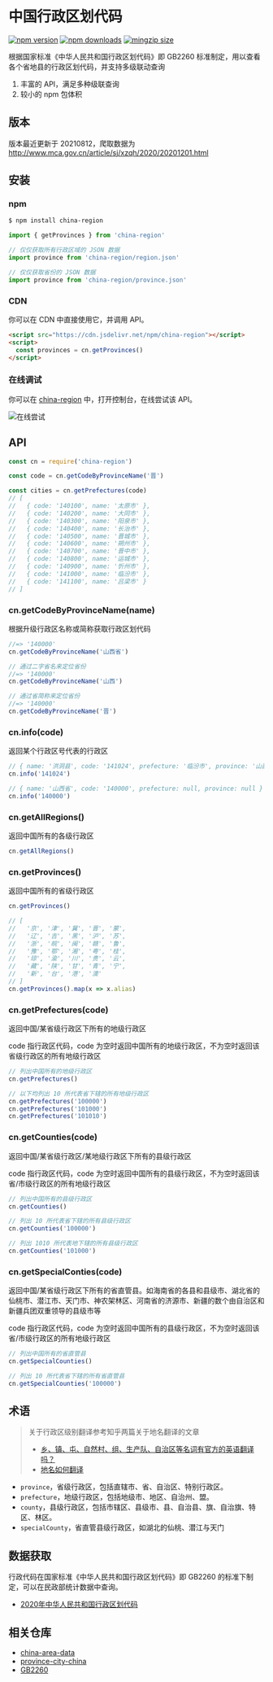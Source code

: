 # 中国行政区划代码

[![npm version](https://img.shields.io/npm/v/china-region.svg?style=flat-square)](https://www.npmjs.org/package/china-region)
[![npm downloads](https://img.shields.io/npm/dw/china-region.svg?style=flat-square)](http://npm-stat.com/charts.html?package=china-region)
[![mingzip size](https://badgen.net/bundlephobia/minzip/china-region)](https://npm.devtool.tech/china-region)

根据国家标准《中华人民共和国行政区划代码》即 GB2260 标准制定，用以查看各个省地县的行政区划代码，并支持多级联动查询

1. 丰富的 API，满足多种级联查询
1. 较小的 npm 包体积

## 版本

版本最近更新于 20210812，爬取数据为 <http://www.mca.gov.cn/article/sj/xzqh/2020/20201201.html>

## 安装

### npm

``` bash
$ npm install china-region
```

``` js
import { getProvinces } from 'china-region'

// 仅仅获取所有行政区域的 JSON 数据
import province from 'china-region/region.json'

// 仅仅获取省份的 JSON 数据
import province from 'china-region/province.json'
```

### CDN

你可以在 CDN 中直接使用它，并调用 API。

``` html
<script src="https://cdn.jsdelivr.net/npm/china-region"></script>
<script>
  const provinces = cn.getProvinces()
</script>
```

### 在线调试

你可以在 [china-region](https://npm.devtool.tech/china-region) 中，打开控制台，在线尝试该 API。

![在线尝试](https://cdn.jsdelivr.net/gh/shfshanyue/assets@master/src/image.2xm7btb49ag0.png)

## API

``` js
const cn = require('china-region')

const code = cn.getCodeByProvinceName('晋')

const cities = cn.getPrefectures(code)
// [
//   { code: '140100', name: '太原市' },
//   { code: '140200', name: '大同市' },
//   { code: '140300', name: '阳泉市' },
//   { code: '140400', name: '长治市' },
//   { code: '140500', name: '晋城市' },
//   { code: '140600', name: '朔州市' },
//   { code: '140700', name: '晋中市' },
//   { code: '140800', name: '运城市' },
//   { code: '140900', name: '忻州市' },
//   { code: '141000', name: '临汾市' },
//   { code: '141100', name: '吕梁市' }
// ]
```

### cn.getCodeByProvinceName(name)

根据升级行政区名称或简称获取行政区划代码

``` js
//=> '140000'
cn.getCodeByProvinceName('山西省')

// 通过二字省名来定位省份
//=> '140000'
cn.getCodeByProvinceName('山西')

// 通过省简称来定位省份
//=> '140000'
cn.getCodeByProvinceName('晋')
```

### cn.info(code)

返回某个行政区号代表的行政区

``` js
// { name: '洪洞县', code: '141024', prefecture: '临汾市', province: '山西省' }
cn.info('141024')

// { name: '山西省', code: '140000', prefecture: null, province: null }
cn.info('140000')
```

### cn.getAllRegions()

返回中国所有的各级行政区

``` js
cn.getAllRegions()
```

### cn.getProvinces()

返回中国所有的省级行政区

``` js
cn.getProvinces()

// [
//   '京', '津', '冀', '晋', '蒙',
//   '辽', '吉', '黑', '沪', '苏',
//   '浙', '皖', '闽', '赣', '鲁',
//   '豫', '鄂', '湘', '粤', '桂',
//   '琼', '渝', '川', '贵', '云',
//   '藏', '陕', '甘', '青', '宁',
//   '新', '台', '港', '澳'
// ]
cn.getProvinces().map(x => x.alias)
```

### cn.getPrefectures(code)

返回中国/某省级行政区下所有的地级行政区

code 指行政区代码，code 为空时返回中国所有的地级行政区，不为空时返回该省级行政区的所有地级行政区

``` js
// 列出中国所有的地级行政区
cn.getPrefectures()

// 以下均列出 10 所代表省下辖的所有地级行政区
cn.getPrefectures('100000')
cn.getPrefectures('101000')
cn.getPrefectures('101010')
```

### cn.getCounties(code)

返回中国/某省级行政区/某地级行政区下所有的县级行政区

code 指行政区代码，code 为空时返回中国所有的县级行政区，不为空时返回该省/市级行政区的所有地级行政区

``` js
// 列出中国所有的县级行政区
cn.getCounties()

// 列出 10 所代表省下辖的所有县级行政区
cn.getCounties('100000')

// 列出 1010 所代表地下辖的所有县级行政区
cn.getCounties('101000')
```

### cn.getSpecialConties(code)

返回中国/某省级行政区下所有的省直管县。如海南省的各县和县级市、湖北省的仙桃市、潜江市、天门市、神农架林区、河南省的济源市、新疆的数个由自治区和新疆兵团双重领导的县级市等

code 指行政区代码，code 为空时返回中国所有的县级行政区，不为空时返回该省/市级行政区的所有地级行政区

``` js
// 列出中国所有的省直管县
cn.getSpecialCounties()

// 列出 10 所代表省下辖的所有省直管县
cn.getSpecialCounties('100000')
```

## 术语

> 关于行政区级别翻译参考知乎两篇关于地名翻译的文章
> 
> + [乡、镇、屯、自然村、组、生产队、自治区等名词有官方的英语翻译吗？](https://www.zhihu.com/question/30518257/answer/48380073)
> + [地名如何翻译](https://zhuanlan.zhihu.com/p/32434457)

+ `province`，省级行政区，包括直辖市、省、自治区、特别行政区。
+ `prefecture`，地级行政区，包括地级市、地区、自治州、盟。
+ `county`，县级行政区，包括市辖区、县级市、县、自治县、旗、自治旗、特区、林区。
+ `specialCounty`，省直管县级行政区，如湖北的仙桃、潜江与天门

## 数据获取

行政代码在国家标准《中华人民共和国行政区划代码》即 GB2260 的标准下制定，可以在民政部统计数据中查询。

+ [2020年中华人民共和国行政区划代码](http://www.mca.gov.cn/article/sj/xzqh/2020/)

## 相关仓库

+ [china-area-data](https://github.com/airyland/china-area-data)
+ [province-city-china](https://github.com/uiwjs/province-city-china)
+ [GB2260](https://github.com/cn/GB2260)


